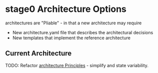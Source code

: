 # stage0 Architecture Options

architectures are "Pliable" - in that a new architecture may require
- New architecture.yaml file that describes the architectural decisions
- New templates that implement the reference architecture 

## Current Architecture
TODO: Refactor [architecture Principles](https://github.com/agile-learning-institute/mentorHub/blob/main/specifications/PRINCIPLES.md) - simplify and state variability.

